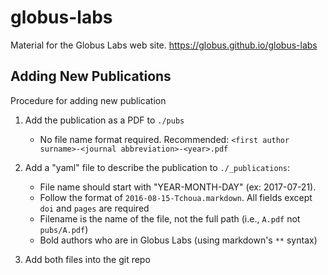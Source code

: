 # globus-labs

Material for the Globus Labs web site.
https://globus.github.io/globus-labs

## Adding New Publications

Procedure for adding new publication

1. Add the publication as a PDF to `./pubs`
	- No file name format required. Recommended: `<first author surname>-<journal abbreviation>-<year>.pdf`

2. Add a "yaml" file to describe the publication to `./_publications`:
	- File name should start with "YEAR-MONTH-DAY" (ex: 2017-07-21).
	- Follow the format of `2016-08-15-Tchoua.markdown`. All fields except `doi` and `pages` are required
	- Filename is the name of the file, not the full path (i.e., `A.pdf` not `pubs/A.pdf`)
	- Bold authors who are in Globus Labs (using markdown's `**` syntax)
	
3. Add both files into the git repo

